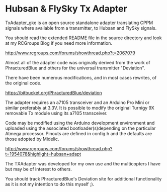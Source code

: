 Hubsan & FlySky Tx Adapter
==========================

TxAdapter_gke is an open source standalone adapter translating CPPM signals where 
available from a transmitter, to Hubsan and FlySky signals.

You should read the extended README file in the source directory and look at my 
RCGroups Blog if you need more information.

http://www.rcgroups.com/forums/showthread.php?t=2067079

Almost all of the adapter code was originally derived from the work of 
PhracturedBlue and others for the universal transmitter "Deviation". 

There have been numerous modifications, and in most cases rewrites, of 
the original code.

https://bitbucket.org/PhracturedBlue/deviation

The adapter requires an a7105 transceiver and an Arduino Pro Mini or 
similar preferably at 3.3V. It is possible to modify the original 
Turnigy 9X removable Tx module using its a7105 transceiver.

Code may be modified using the Arduino development environment and 
uploaded using the associated bootloader(s)depending on the particular 
Atmega processor. Pinouts are defined in config.h and the defaults are 
those adopted by Midelic.

http://www.rcgroups.com/forums/showthread.php?t=1954078&highlight=hubsan+adapt

The TXAdapter was developed for my own use and the multicopters I 
have but may be of interest to others. 

You should track PhracturedBlue's Deviation site for additional 
functionality as it is not my intention to do this myself ;).
